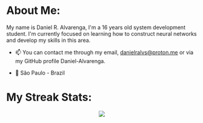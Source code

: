 # About Me:

My name is Daniel R. Alvarenga, I'm a 16 years old system development student. I'm currently focused on learning how to construct neural networks and develop my skills in this area.

- 📫 You can contact me through my email, danielralvs@proton.me or via my GitHub profile Daniel-Alvarenga.

- 🚩 São Paulo - Brazil

# My Streak Stats:

<div align="center">
  
  ![](https://github-readme-streak-stats.herokuapp.com/?user=Daniel-Alvarenga&theme=react&hide_border=false)
  
</div>
